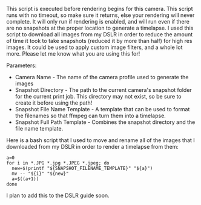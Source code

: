 This script is executed before rendering begins for this camera. This script runs with no timeout, so make sure it returns, else your rendering will never complete.  It will only run if rendering is enabled, and will run even if there are no snapshots at the proper location to generate a timelapse.  I used this script to download all images from my DSLR in order to reduce the amount of time it took to take snapshots (reduced it by more than half) for high res images.  It could be used to apply custom image filters, and a whole lot more.  Please let me know what you are using this for!

Parameters:

* Camera Name - The name of the camera profile used to generate the images
* Snapshot Directory - The path to the current camera's snapshot folder for the current print job.  This directory may not exist, so be sure to create it before using the path!
* Snapshot File Name Template - A template that can be used to format the filenames so that ffmpeg can turn them into a timelapse.  
* Snapshot Full Path Template - Combines the snapshot directory and the file name template.  

Here is a bash script that I used to move and rename all of the images that I downloaded from my DSLR in order to render a timelapse from them:
```
a=0
for i in *.JPG *.jpg *.JPEG *.jpeg; do
  new=$(printf "${SNAPSHOT_FILENAME_TEMPLATE}" "${a}")
  mv -- "${i}" "${new}"
  a=$((a+1))
done
```
I plan to add this to the DSLR guide soon.
